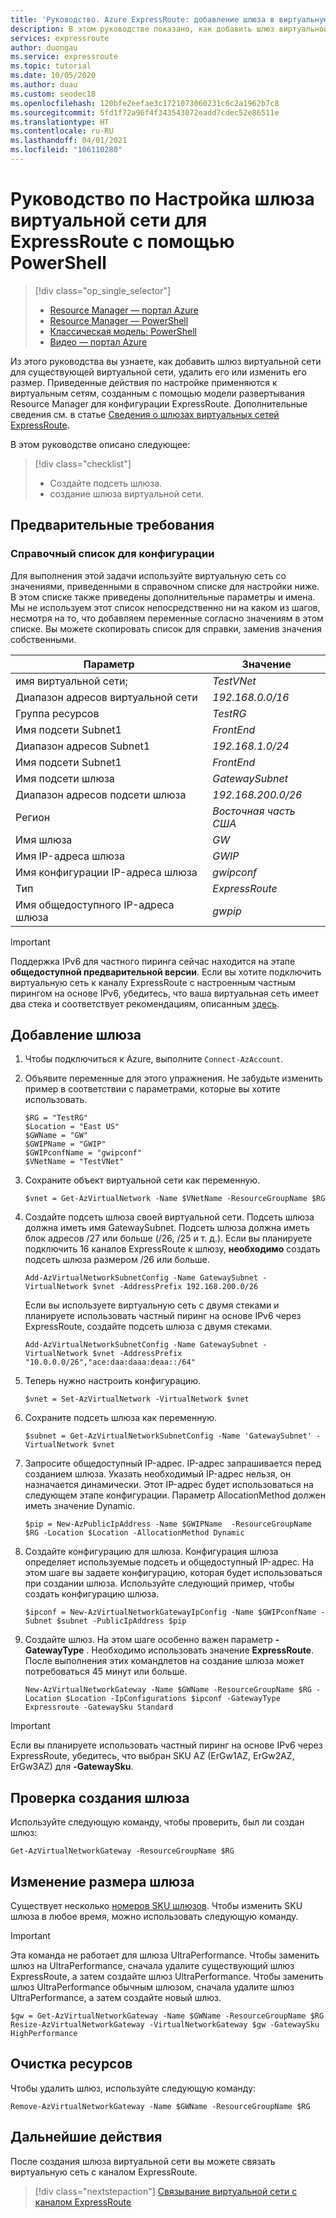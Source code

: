 ```yaml
---
title: 'Руководство. Azure ExpressRoute: добавление шлюза в виртуальную сеть с помощью Azure PowerShell'
description: В этом руководстве показано, как добавить шлюз виртуальной сети в созданную виртуальную сеть Resource Manager для ExpressRoute с помощью Azure PowerShell.
services: expressroute
author: duongau
ms.service: expressroute
ms.topic: tutorial
ms.date: 10/05/2020
ms.author: duau
ms.custom: seodec18
ms.openlocfilehash: 120bfe2eefae3c1721073060231c6c2a1962b7c8
ms.sourcegitcommit: 5fd1f72a96f4f343543072eadd7cdec52e86511e
ms.translationtype: HT
ms.contentlocale: ru-RU
ms.lasthandoff: 04/01/2021
ms.locfileid: "106110280"
---
```

# <a name="tutorial-configure-a-virtual-network-gateway-for-expressroute-using-powershell"></a>Руководство по Настройка шлюза виртуальной сети для ExpressRoute с помощью PowerShell
> [!div class="op_single_selector"]
> * [Resource Manager — портал Azure](expressroute-howto-add-gateway-portal-resource-manager.md)
> * [Resource Manager — PowerShell](expressroute-howto-add-gateway-resource-manager.md)
> * [Классическая модель: PowerShell](expressroute-howto-add-gateway-classic.md)
> * [Видео — портал Azure](https://azure.microsoft.com/documentation/videos/azure-expressroute-how-to-create-a-vpn-gateway-for-your-virtual-network)
> 

Из этого руководства вы узнаете, как добавить шлюз виртуальной сети для существующей виртуальной сети, удалить его или изменить его размер. Приведенные действия по настройке применяются к виртуальным сетям, созданным с помощью модели развертывания Resource Manager для конфигурации ExpressRoute. Дополнительные сведения см. в статье [Сведения о шлюзах виртуальных сетей ExpressRoute](expressroute-about-virtual-network-gateways.md).

В этом руководстве описано следующее:
> [!div class="checklist"]
> - Создайте подсеть шлюза.
> - создание шлюза виртуальной сети.

## <a name="prerequisites"></a>Предварительные требования

### <a name="configuration-reference-list"></a>Справочный список для конфигурации

Для выполнения этой задачи используйте виртуальную сеть со значениями, приведенными в справочном списке для настройки ниже. В этом списке также приведены дополнительные параметры и имена. Мы не используем этот список непосредственно ни на каком из шагов, несмотря на то, что добавляем переменные согласно значениям в этом списке. Вы можете скопировать список для справки, заменив значения собственными.

| Параметр                   | Значение                                              |
| ---                       | ---                                                |
| имя виртуальной сети; | *TestVNet* |    
| Диапазон адресов виртуальной сети | *192.168.0.0/16* |
| Группа ресурсов | *TestRG* |
| Имя подсети Subnet1 | *FrontEnd* |   
| Диапазон адресов Subnet1 | *192.168.1.0/24* |
| Имя подсети Subnet1 | *FrontEnd* |
| Имя подсети шлюза | *GatewaySubnet* |    
| Диапазон адресов подсети шлюза | *192.168.200.0/26* |
| Регион | *Восточная часть США* |
| Имя шлюза | *GW* |   
| Имя IP-адреса шлюза | *GWIP* |
| Имя конфигурации IP-адреса шлюза | *gwipconf* |
| Тип | *ExpressRoute* |
| Имя общедоступного IP-адреса шлюза  | *gwpip* |

> [!IMPORTANT]
> Поддержка IPv6 для частного пиринга сейчас находится на этапе **общедоступной предварительной версии**. Если вы хотите подключить виртуальную сеть к каналу ExpressRoute с настроенным частным пирингом на основе IPv6, убедитесь, что ваша виртуальная сеть имеет два стека и соответствует рекомендациям, описанным [здесь](../virtual-network/ipv6-overview.md).
> 
> 

## <a name="add-a-gateway"></a>Добавление шлюза

1. Чтобы подключиться к Azure, выполните `Connect-AzAccount`.

1. Объявите переменные для этого упражнения. Не забудьте изменить пример в соответствии с параметрами, которые вы хотите использовать.

   ```azurepowershell-interactive 
   $RG = "TestRG"
   $Location = "East US"
   $GWName = "GW"
   $GWIPName = "GWIP"
   $GWIPconfName = "gwipconf"
   $VNetName = "TestVNet"
   ```
1. Сохраните объект виртуальной сети как переменную.

   ```azurepowershell-interactive
   $vnet = Get-AzVirtualNetwork -Name $VNetName -ResourceGroupName $RG
   ```
1. Создайте подсеть шлюза своей виртуальной сети. Подсеть шлюза должна иметь имя GatewaySubnet. Подсеть шлюза должна иметь блок адресов /27 или больше (/26, /25 и т. д.). Если вы планируете подключить 16 каналов ExpressRoute к шлюзу, **необходимо** создать подсеть шлюза размером /26 или больше.

   ```azurepowershell-interactive
   Add-AzVirtualNetworkSubnetConfig -Name GatewaySubnet -VirtualNetwork $vnet -AddressPrefix 192.168.200.0/26
   ```
    Если вы используете виртуальную сеть с двумя стеками и планируете использовать частный пиринг на основе IPv6 через ExpressRoute, создайте подсеть шлюза с двумя стеками.

   ```azurepowershell-interactive
   Add-AzVirtualNetworkSubnetConfig -Name GatewaySubnet -VirtualNetwork $vnet -AddressPrefix "10.0.0.0/26","ace:daa:daaa:deaa::/64"
   ```
1. Теперь нужно настроить конфигурацию.

   ```azurepowershell-interactive
   $vnet = Set-AzVirtualNetwork -VirtualNetwork $vnet
   ```
1. Сохраните подсеть шлюза как переменную.

   ```azurepowershell-interactive
   $subnet = Get-AzVirtualNetworkSubnetConfig -Name 'GatewaySubnet' -VirtualNetwork $vnet
   ```
1. Запросите общедоступный IP-адрес. IP-адрес запрашивается перед созданием шлюза. Указать необходимый IP-адрес нельзя, он назначается динамически. Этот IP-адрес будет использоваться на следующем этапе конфигурации. Параметр AllocationMethod должен иметь значение Dynamic.

   ```azurepowershell-interactive
   $pip = New-AzPublicIpAddress -Name $GWIPName  -ResourceGroupName $RG -Location $Location -AllocationMethod Dynamic
   ```
1. Создайте конфигурацию для шлюза. Конфигурация шлюза определяет используемые подсеть и общедоступный IP-адрес. На этом шаге вы задаете конфигурацию, которая будет использоваться при создании шлюза. Используйте следующий пример, чтобы создать конфигурацию шлюза.

   ```azurepowershell-interactive
   $ipconf = New-AzVirtualNetworkGatewayIpConfig -Name $GWIPconfName -Subnet $subnet -PublicIpAddress $pip
   ```
1. Создайте шлюз. На этом шаге особенно важен параметр **-GatewayType** . Необходимо использовать значение **ExpressRoute**. После выполнения этих командлетов на создание шлюза может потребоваться 45 минут или больше.

   ```azurepowershell-interactive
   New-AzVirtualNetworkGateway -Name $GWName -ResourceGroupName $RG -Location $Location -IpConfigurations $ipconf -GatewayType Expressroute -GatewaySku Standard
   ```
> [!IMPORTANT]
> Если вы планируете использовать частный пиринг на основе IPv6 через ExpressRoute, убедитесь, что выбран SKU AZ (ErGw1AZ, ErGw2AZ, ErGw3AZ) для **-GatewaySku**.
> 
> 

## <a name="verify-the-gateway-was-created"></a>Проверка создания шлюза
Используйте следующую команду, чтобы проверить, был ли создан шлюз:

```azurepowershell-interactive
Get-AzVirtualNetworkGateway -ResourceGroupName $RG
```

## <a name="resize-a-gateway"></a>Изменение размера шлюза
Существует несколько [номеров SKU шлюзов](expressroute-about-virtual-network-gateways.md). Чтобы изменить SKU шлюза в любое время, можно использовать следующую команду.

> [!IMPORTANT]
> Эта команда не работает для шлюза UltraPerformance. Чтобы заменить шлюз на UltraPerformance, сначала удалите существующий шлюз ExpressRoute, а затем создайте шлюз UltraPerformance. Чтобы заменить шлюз UltraPerformance обычным шлюзом, сначала удалите шлюз UltraPerformance, а затем создайте новый шлюз.
> 

```azurepowershell-interactive
$gw = Get-AzVirtualNetworkGateway -Name $GWName -ResourceGroupName $RG
Resize-AzVirtualNetworkGateway -VirtualNetworkGateway $gw -GatewaySku HighPerformance
```

## <a name="clean-up-resources"></a>Очистка ресурсов
Чтобы удалить шлюз, используйте следующую команду:

```azurepowershell-interactive
Remove-AzVirtualNetworkGateway -Name $GWName -ResourceGroupName $RG
```

## <a name="next-steps"></a>Дальнейшие действия
После создания шлюза виртуальной сети вы можете связать виртуальную сеть с каналом ExpressRoute. 

> [!div class="nextstepaction"]
> [Связывание виртуальной сети с каналом ExpressRoute](expressroute-howto-linkvnet-arm.md)
